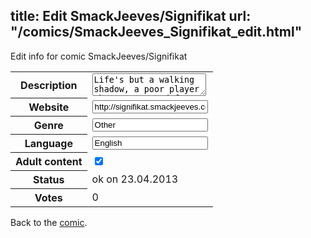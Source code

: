 title: Edit SmackJeeves/Signifikat
url: "/comics/SmackJeeves_Signifikat_edit.html"
---
Edit info for comic SmackJeeves/Signifikat

<form name="comic" action="http://gaepostmail.appengine.com/comic" name="post">
<table class="comicinfo">
<tr>
<th>Description</th><td><textarea name="description">Life's but a walking shadow, a poor player That struts and frets his hour upon the stage And then is heard no more: it is a tale Told by an idiot, full of sound and fury, Signifying nothing.</textarea></td>
</tr>
<tr>
<th>Website</th><td><input type="text" name="url" value="http://signifikat.smackjeeves.com/comics/"/></td>
</tr>
<tr>
<th>Genre</th><td><input type="text" name="genre" value="Other"/></td>
</tr>
<tr>
<th>Language</th><td><input type="text" name="language" value="English"/></td>
</tr>
<tr>
<th>Adult content</th><td><input type="checkbox" name="adult" value="adult" checked="checked"/></td>
</tr>
<tr>
<th>Status</th><td>ok on 23.04.2013</td>
</tr>
<tr>
<th>Votes</th><td>0</div></td>
</tr>
</table>
</form>

Back to the [comic](/comics/SmackJeeves_Signifikat.html).
